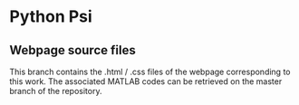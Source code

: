 # Python Psi

## Webpage source files 
This branch contains the .html / .css files of the webpage corresponding to this work. The associated MATLAB codes can be retrieved on the master branch of the repository.
